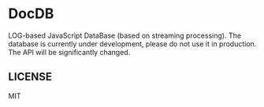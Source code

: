 ﻿
# DocDB

LOG-based JavaScript DataBase (based on streaming processing).
The database is currently under development, please do not use it in production. The API will be significantly changed.
  
## LICENSE  
  
MIT  
